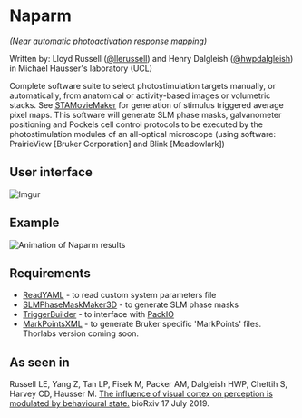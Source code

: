 # Naparm
_(Near automatic photoactivation response mapping)_

Written by: Lloyd Russell ([@llerussell](https://github.com/llerussell/)) and Henry Dalgleish ([@hwpdalgleish](https://github.com/hwpdalgleish/)) in Michael Hausser's laboratory (UCL)

Complete software suite to select photostimulation targets manually, or automatically, from anatomical or activity-based images or volumetric stacks. See [STAMovieMaker](https://github.com/llerussell/STAMovieMaker) for generation of stimulus triggered average pixel maps. 
This software will generate SLM phase masks, galvanometer positioning and Pockels cell control protocols to be executed by the photostimulation modules of an all-optical microscope (using software: PrairieView [Bruker Corporation] and Blink [Meadowlark])


## User interface
![Imgur](https://i.imgur.com/tSSsMGR.jpg)

## Example
<img src="/misc/NaparmAnimation_reduced.gif" alt="Animation of Naparm results">

## Requirements
* [ReadYAML](https://github.com/llerussell/ReadYAML) - to read custom system parameters file
* [SLMPhaseMaskMaker3D](https://github.com/llerussell/SLMPhaseMaskMaker3D) - to generate SLM phase masks
* [TriggerBuilder](https://github.com/llerussell/TriggerBuilder) - to interface with [PackIO](http://apacker83.github.io/)
* [MarkPointsXML](https://github.com/llerussell/Bruker_MarkPoints) - to generate Bruker specific 'MarkPoints' files. Thorlabs version coming soon.

## As seen in
Russell LE, Yang Z, Tan LP, Fisek M, Packer AM, Dalgleish HWP, Chettih S, Harvey CD, Hausser M. [The influence of visual cortex on perception is modulated by behavioural state.](https://www.biorxiv.org/content/10.1101/706010v1) bioRxiv 17 July 2019. 
